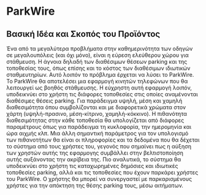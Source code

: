 # ParkWire

## Βασική Ιδέα και Σκοπός του Προϊόντος
Ένα από τα μεγαλύτερα προβλήματα στην καθημερινότητα των οδηγών σε μεγαλουπόλεις (και όχι μόνο), είναι η εύρεση ελεύθερου χώρου για στάθμευση. Η άγνοια δηλαδή των διαθέσιμων θέσεων parking και της τοποθεσίας τους, όπως επίσης και το κόστος των διαθέσιμων ιδιωτικών σταθμευτηρίων. Αυτό λοιπόν το πρόβλημα έρχεται να λύσει το ParkWire. Το ParkWire θα αποτελέσει μια εφαρμογή κινητών τηλεφώνων που θα λειτουργεί ως βοηθός στάθμευσης. Η εύχρηστη αυτή εφαρμογή λοιπόν, υποδεικνύει στο χρήστη τις διάφορες τοποθεσίες στις οποίες αναμένονται διαθέσιμες θέσεις parking. Για παράδειγμα υψηλή, μέση και χαμηλή διαθεσιμότητα όπου συμβολίζονται και με διαφορετικά χρώματα στον χάρτη (υψηλή-πρασινο, μέση-κίτρινο, χαμηλή-κόκκινο). Η πιθανότητα διαθεσιμότητας στην κάθε τοποθεσία θα υπολογίζεται από διάφορες παραμέτρους όπως για παράδειγμα τη κυκλοφορία, την ημερομηνία και ώρα αιχμής κλπ. Μια άλλη σημαντική παράμετρος για τον υπολογισμό των πιθανοτήτων θα είναι οι πληροφορίες και τα δεδομένα που θα δέχεται το σύστημα από τους χρήστες του, γεγονός που σημαίνει πως η αύξηση των χρηστών αυτής της εφαρμογης συμβάλλει στην βελτιστοποίηση αυτής αυξάνοντας την ακρίβεια της. Πιο αναλυτικά, το σύστημα θα υποδεικνύει στο χρήστη τις καταχωρημένες δημόσιες και ιδιωτικές τοποθεσίες parking, αλλά και τις τοποθεσίες που έχουν παρκάρει χρήστες του ParkWire. Ο χρήστης θα μπορεί να συνεργαστεί με παρκαρισμένους χρήστες για την απόκτηση της θέσης parking τους, μέσω αιτήματων. 

